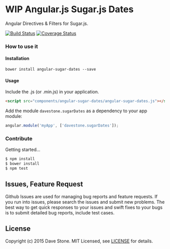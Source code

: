 # WIP Angular.js Sugar.js Dates

Angular Directives & Filters for Sugar.js.

[![Build Status](https://travis-ci.org/davestone/angular-sugar-dates.png?branch=master)](https://travis-ci.org/davestone/angular-sugar-dates)
[![Coverage Status](https://coveralls.io/repos/davestone/angular-sugar-dates/badge.png)](https://coveralls.io/r/davestone/angular-sugar-dates)

### How to use it

#### Installation

```
bower install angular-sugar-dates --save
```

#### Usage

Include the .js (or .min.js) in your application.

```html
<script src="components/angular-sugar-dates/angular-sugar-dates.js"></script>
```

Add the module ```davestone.sugarDates``` as a dependency to your app module:

```javascript
angular.module('myApp', ['davestone.sugarDates']);
```


### Contribute

Getting started...

```javascript
$ npm install
$ bower install
$ npm test
```

## Issues, Feature Request

Github Issues are used for managing bug reports and feature requests. If you run into issues, please search the issues and submit new problems. The best way to get quick responses to your issues and swift fixes to your bugs is to submit detailed bug reports, include test cases.

## License

Copyright (c) 2015 Dave Stone. MIT Licensed, see [LICENSE](LICENSE.md) for details.
